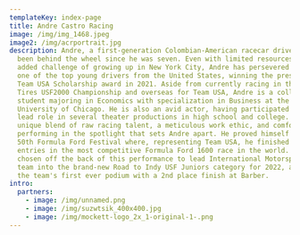 ```yaml
---
templateKey: index-page
title: Andre Castro Racing
image: /img/img_1468.jpeg
image2: /img/acrportrait.jpg
description: Andre, a first-generation Colombian-American racecar driver, has
  been behind the wheel since he was seven. Even with limited resources and the
  added challenge of growing up in New York City, Andre has persevered to become
  one of the top young drivers from the United States, winning the prestigious
  Team USA Scholarship award in 2021. Aside from currently racing in the Cooper
  Tires USF2000 Championship and overseas for Team USA, Andre is a college
  student majoring in Economics with specialization in Business at the
  University of Chicago. He is also an avid actor, having participated as the
  lead role in several theater productions in high school and college. It's this
  unique blend of raw racing talent, a meticulous work ethic, and comfort
  performing in the spotlight that sets Andre apart. He proved himself at the
  50th Formula Ford Festival where, representing Team USA, he finished 3rd of 97
  entries in the most competitive Formula Ford 1600 race in the world. He was
  chosen off the back of this performance to lead International Motorsport's new
  team into the brand-new Road to Indy USF Juniors category for 2022, and earned
  the team's first ever podium with a 2nd place finish at Barber.
intro:
  partners:
    - image: /img/unnamed.png
    - image: /img/suzwtsik_400x400.jpg
    - image: /img/mockett-logo_2x_1-original-1-.png
---
```

